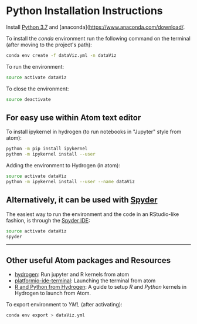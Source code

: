 
# Python Installation Instructions


Install [Python 3.7](https://www.python.org/) and [anaconda](https://www.anaconda.com/download/.


To install the *conda* environment run the following command on the terminal (after moving to the project's path):

```bash
conda env create -f dataViz.yml -n dataViz
```

To run the environment:

```bash
source activate dataViz
```

To close the environment:

```bash
source deactivate
```

## For easy use within Atom text editor

To install ipykernel in hydrogen (to run notebooks in "Jupyter" style from atom):

```bash
python -m pip install ipykernel
python -m ipykernel install --user
```

Adding the environment to Hydrogen (in atom):

```bash
source activate dataViz
python -m ipykernel install --user --name dataViz
```

## Alternatively, it can be used with [Spyder](https://www.spyder-ide.org/)

The easiest way to run the environment and the code in an RStudio-like fashion, is through the [Spyder IDE](https://www.spyder-ide.org/):

```bash
source activate dataViz
spyder
```

<hr>

## Other useful Atom packages and Resources

* [hydrogen](https://atom.io/packages/Hydrogen): Run jupyter and R kernels from atom
* [platformio-ide-terminal](https://atom.io/packages/platformio-ide-terminal): Launching the terminal from atom
* [R and Python from Hydrogen](https://jstaf.github.io/2018/03/25/atom-ide.html): A guide to setup _R_ and _Python_ kernels in Hydrogen to launch from Atom.


To export environment to *YML* (after activating):

```bash
conda env export > dataViz.yml
```
